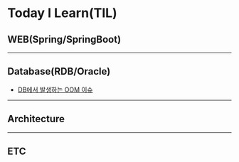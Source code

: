 # Today I Learn(TIL)

## WEB(Spring/SpringBoot)

---
## Database(RDB/Oracle) 
- [DB에서 발생하는 OOM 이슈](https://github.com/chanjunpark/today-i-learn/issues/1)
---
## Architecture

---
## ETC
